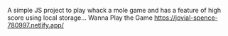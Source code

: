 A simple JS project to play whack a mole game and has a feature of high score using local storage...
Wanna Play the Game 
https://jovial-spence-780997.netlify.app/
